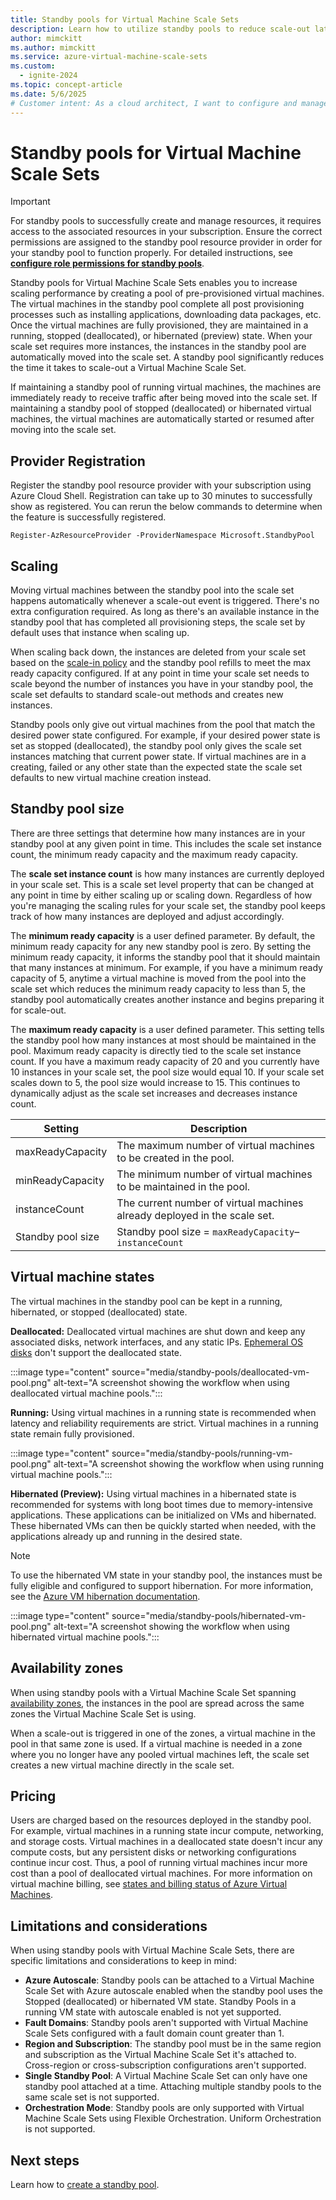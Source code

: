 ```yaml
---
title: Standby pools for Virtual Machine Scale Sets
description: Learn how to utilize standby pools to reduce scale-out latency with Virtual Machine Scale Sets.
author: mimckitt
ms.author: mimckitt
ms.service: azure-virtual-machine-scale-sets
ms.custom:
  - ignite-2024
ms.topic: concept-article
ms.date: 5/6/2025
# Customer intent: As a cloud architect, I want to configure and manage standby pools for Virtual Machine Scale Sets, so that I can optimize scaling performance and reduce latency during resource scaling events.
---
```


# Standby pools for Virtual Machine Scale Sets

> [!IMPORTANT]
> For standby pools to successfully create and manage resources, it requires access to the associated resources in your subscription. Ensure the correct permissions are assigned to the standby pool resource provider in order for your standby pool to function properly. For detailed instructions, see **[configure role permissions for standby pools](standby-pools-configure-permissions.md)**.

Standby pools for Virtual Machine Scale Sets enables you to increase scaling performance by creating a pool of pre-provisioned virtual machines. The virtual machines in the standby pool complete all post provisioning processes such as installing applications, downloading data packages, etc. Once the virtual machines are fully provisioned, they are maintained in a running, stopped (deallocated), or hibernated (preview) state. When your scale set requires more instances, the instances in the standby pool are automatically moved into the scale set. A standby pool significantly reduces the time it takes to scale-out a Virtual Machine Scale Set. 

If maintaining a standby pool of running virtual machines, the machines are immediately ready to receive traffic after being moved into the scale set. If maintaining a standby pool of stopped (deallocated) or hibernated virtual machines, the virtual machines are automatically started or resumed after moving into the scale set. 

## Provider Registration
Register the standby pool resource provider with your subscription using Azure Cloud Shell. Registration can take up to 30 minutes to successfully show as registered. You can rerun the below commands to determine when the feature is successfully registered. 

```azurepowershell-interactive
Register-AzResourceProvider -ProviderNamespace Microsoft.StandbyPool
```

## Scaling

Moving virtual machines between the standby pool into the scale set happens automatically whenever a scale-out event is triggered. There's no extra configuration required. As long as there's an available instance in the standby pool that has completed all provisioning steps, the scale set by default uses that instance when scaling up. 

When scaling back down, the instances are deleted from your scale set based on the [scale-in policy](virtual-machine-scale-sets-scale-in-policy.md) and the standby pool refills to meet the max ready capacity configured. If at any point in time your scale set needs to scale beyond the number of instances you have in your standby pool, the scale set defaults to standard scale-out methods and creates new instances.

Standby pools only give out virtual machines from the pool that match the desired power state configured. For example, if your desired power state is set as stopped (deallocated), the standby pool only gives the scale set instances matching that current power state. If virtual machines are in a creating, failed or any other state than the expected state the scale set defaults to new virtual machine creation instead.

## Standby pool size
There are three settings that determine how many instances are in your standby pool at any given point in time. This includes the scale set instance count, the minimum ready capacity and the maximum ready capacity. 

The **scale set instance count** is how many instances are currently deployed in your scale set. This is a scale set level property that can be changed at any point in time by either scaling up or scaling down. Regardless of how you're managing the scaling rules for your scale set, the standby pool keeps track of how many instances are deployed and adjust accordingly. 

The **minimum ready capacity** is a user defined parameter. By default, the minimum ready capacity for any new standby pool is zero. By setting the minimum ready capacity, it informs the standby pool that it should maintain that many instances at minimum. For example, if you have a minimum ready capacity of 5, anytime a virtual machine is moved from the pool into the scale set which reduces the minimum ready capacity to less than 5, the standby pool automatically creates another instance and begins preparing it for scale-out. 

The **maximum ready capacity** is a user defined parameter. This setting tells the standby pool how many instances at most should be maintained in the pool. Maximum ready capacity is directly tied to the scale set instance count. If you have a maximum ready capacity of 20 and you currently have 10 instances in your scale set, the pool size would equal 10. If your scale set scales down to 5, the pool size would increase to 15. This continues to dynamically adjust as the scale set increases and decreases instance count. 

| Setting | Description | 
|---|---|
| maxReadyCapacity | The maximum number of virtual machines to be created in the pool.|
| minReadyCapacity | The minimum number of virtual machines to be maintained in the pool.|
| instanceCount | The current number of virtual machines already deployed in the scale set.|
| Standby pool size | Standby pool size = `maxReadyCapacity`– `instanceCount` |

## Virtual machine states

The virtual machines in the standby pool can be kept in a running, hibernated, or stopped (deallocated) state. 

**Deallocated:** Deallocated virtual machines are shut down and keep any associated disks, network interfaces, and any static IPs. [Ephemeral OS disks](../virtual-machines/ephemeral-os-disks.md) don't support the deallocated state. 

:::image type="content" source="media/standby-pools/deallocated-vm-pool.png" alt-text="A screenshot showing the workflow when using deallocated virtual machine pools.":::

**Running:** Using virtual machines in a running state is recommended when latency and reliability requirements are strict. Virtual machines in a running state remain fully provisioned. 

:::image type="content" source="media/standby-pools/running-vm-pool.png" alt-text="A screenshot showing the workflow when using running virtual machine pools.":::

**Hibernated (Preview):** Using virtual machines in a hibernated state is recommended for systems with long boot times due to memory-intensive applications. These applications can be initialized on VMs and hibernated. These hibernated VMs can then be quickly started when needed, with the applications already up and running in the desired state.

> [!NOTE]
> To use the hibernated VM state in your standby pool, the instances must be fully eligible and configured to support hibernation. For more information, see the [Azure VM hibernation documentation](../virtual-machines/hibernate-resume.md).

:::image type="content" source="media/standby-pools/hibernated-vm-pool.png" alt-text="A screenshot showing the workflow when using hibernated virtual machine pools.":::


## Availability zones
When using standby pools with a Virtual Machine Scale Set spanning [availability zones](virtual-machine-scale-sets-use-availability-zones.md), the instances in the pool are spread across the same zones the Virtual Machine Scale Set is using. 

When a scale-out is triggered in one of the zones, a virtual machine in the pool in that same zone is used. If a virtual machine is needed in a zone where you no longer have any pooled virtual machines left, the scale set creates a new virtual machine directly in the scale set. 

## Pricing

Users are charged based on the resources deployed in the standby pool. For example, virtual machines in a running state incur compute, networking, and storage costs. Virtual machines in a deallocated state doesn't incur any compute costs, but any persistent disks or networking configurations continue incur cost. Thus, a pool of running virtual machines incur more cost than a pool of deallocated virtual machines. For more information on virtual machine billing, see [states and billing status of Azure Virtual Machines](../virtual-machines/states-billing.md).

## Limitations and considerations

When using standby pools with Virtual Machine Scale Sets, there are specific limitations and considerations to keep in mind:

- **Azure Autoscale**: Standby pools can be attached to a Virtual Machine Scale Set with Azure autoscale enabled when the standby pool uses the Stopped (deallocated) or hibernated VM state. Standby Pools in a running VM state with autoscale enabled is not yet supported. 
- **Fault Domains**: Standby pools aren't supported with Virtual Machine Scale Sets configured with a fault domain count greater than 1.
- **Region and Subscription**: The standby pool must be in the same region and subscription as the Virtual Machine Scale Set it's attached to. Cross-region or cross-subscription configurations aren't supported.
- **Single Standby Pool**: A Virtual Machine Scale Set can only have one standby pool attached at a time. Attaching multiple standby pools to the same scale set is not supported.
- **Orchestration Mode**: Standby pools are only supported with Virtual Machine Scale Sets using Flexible Orchestration. Uniform Orchestration is not supported.

## Next steps

Learn how to [create a standby pool](standby-pools-create.md).
